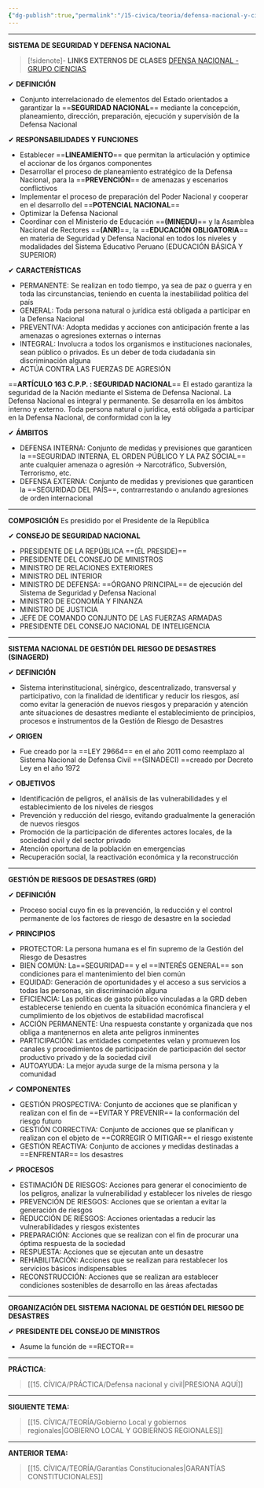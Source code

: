 ```yaml
---
{"dg-publish":true,"permalink":"/15-civica/teoria/defensa-nacional-y-civil/","tags":["Cívica","Teoría"]}
---
```


---
**SISTEMA DE SEGURIDAD Y DEFENSA NACIONAL**

>[!sidenote]- **LINKS EXTERNOS DE CLASES** 
>[DFENSA NACIONAL - GRUPO CIENCIAS](https://youtu.be/JLnIbER_NlY?si=9faEAVpuOaOy8eFJ)

✔ **DEFINICIÓN**
- Conjunto interrelacionado de elementos del Estado orientados a garantizar la ==**SEGURIDAD NACIONAL**== mediante la concepción, planeamiento, dirección, preparación, ejecución y supervisión de la Defensa Nacional

✔ **RESPONSABILIDADES Y FUNCIONES**
- Establecer ==**LINEAMIENTO**== que permitan la articulación y optimice el accionar de los órganos componentes
- Desarrollar el proceso de planeamiento estratégico de la Defensa Nacional, para la ==**PREVENCIÓN**== de amenazas y escenarios conflictivos 
- Implementar el proceso de preparación del Poder Nacional y cooperar en el desarrollo del ==**POTENCIAL NACIONAL**== 
- Optimizar la Defensa Nacional
- Coordinar con el Ministerio de Educación ==**(MINEDU)**== y la Asamblea Nacional de Rectores ==**(ANR)**==, la ==**EDUCACIÓN OBLIGATORIA**== en materia de Seguridad y Defensa Nacional en todos los niveles y modalidades del Sistema Educativo Peruano (EDUCACIÓN BÁSICA Y SUPERIOR)

✔ **CARACTERÍSTICAS**
- PERMANENTE: Se realizan en todo tiempo, ya sea de paz o guerra y en toda las circunstancias, teniendo en cuenta la inestabilidad política del país
- GENERAL: Toda persona natural o jurídica está obligada a participar en la Defensa Nacional
- PREVENTIVA: Adopta medidas y acciones con anticipación frente a las amenazas o agresiones externas o internas 
- INTEGRAL: Involucra a todos los organismos e instituciones nacionales, sean público o privados. Es un deber de toda ciudadanía sin discriminación alguna 
- ACTÚA CONTRA LAS FUERZAS DE AGRESIÓN

==**ARTÍCULO 163 C.P.P. : SEGURIDAD NACIONAL**==
El estado garantiza la seguridad de la Nación mediante el Sistema de Defensa Nacional.
La Defensa Nacional es integral y permanente. Se desarrolla en los ámbitos interno y externo. Toda persona natural o jurídica, está obligada a participar en la Defensa Nacional, de conformidad con la ley 

✔ **ÁMBITOS**
- DEFENSA INTERNA: Conjunto de medidas y previsiones que garanticen la ==SEGURIDAD INTERNA, EL ORDEN PÚBLICO Y LA PAZ SOCIAL== ante cualquier amenaza o agresión → Narcotráfico, Subversión, Terrorismo, etc.
- DEFENSA EXTERNA: Conjunto de medidas y previsiones que garanticen la ==SEGURIDAD DEL PAÍS==, contrarrestando o anulando agresiones de orden internacional 

---
**COMPOSICIÓN**
Es presidido por el Presidente de la República

✔ **CONSEJO DE SEGURIDAD NACIONAL**
- PRESIDENTE DE LA REPÚBLICA ==(ÉL PRESIDE)==
- PRESIDENTE DEL CONSEJO DE MINISTROS
- MINISTRO DE RELACIONES EXTERIORES
- MINISTRO DEL INTERIOR
- MINISTRO DE DEFENSA: ==ÓRGANO PRINCIPAL== de ejecución del Sistema de Seguridad y Defensa Nacional
- MINISTRO DE ECONOMÍA Y FINANZA
- MINISTRO DE JUSTICIA
- JEFE DE COMANDO CONJUNTO DE LAS FUERZAS ARMADAS
- PRESIDENTE DEL CONSEJO NACIONAL DE INTELIGENCIA


---
**SISTEMA NACIONAL DE GESTIÓN DEL RIESGO DE DESASTRES (SINAGERD)**

✔ **DEFINICIÓN**
- Sistema interinstitucional, sinérgico, descentralizado, transversal y participativo, con la finalidad de identificar y reducir los riesgos, así como evitar la generación de nuevos riesgos y preparación y atención ante situaciones de desastres mediante el establecimiento de principios, procesos e instrumentos de la Gestión de Riesgo de Desastres

 ✔ **ORIGEN**
- Fue creado por la ==LEY 29664== en el año 2011 como reemplazo al Sistema Nacional de Defensa Civil ==(SINADECI) ==creado por Decreto Ley en el año 1972

✔ **OBJETIVOS**
- Identificación de peligros, el análisis de las vulnerabilidades y el establecimiento de los niveles de riesgos
- Prevención y reducción del riesgo, evitando gradualmente la generación de nuevos riesgos
- Promoción de la participación de diferentes actores locales, de la sociedad civil y del sector privado 
- Atención oportuna de la población en emergencias
- Recuperación social, la reactivación económica y la reconstrucción

---
**GESTIÓN DE RIESGOS DE DESASTRES (GRD)**

✔ **DEFINICIÓN**
- Proceso social cuyo fin es la prevención, la reducción y el control permanente de los factores de riesgo de desastre en la sociedad

✔ **PRINCIPIOS**
- PROTECTOR: La persona humana es el fin supremo de la Gestión del Riesgo de Desastres 
- BIEN COMÚN: La==SEGURIDAD== y el ==INTERÉS GENERAL== son condiciones para el mantenimiento del bien común
- EQUIDAD: Generación de oportunidades y el acceso a sus servicios a todas las personas, sin discriminación alguna 
- EFICIENCIA: Las políticas de gasto público vinculadas a la GRD deben establecerse teniendo en cuenta la situación económica financiera y el cumplimiento de los objetivos de estabilidad macrofiscal
- ACCIÓN PERMANENTE: Una respuesta constante y organizada que nos obliga a mantenernos en aleta ante peligros inminentes
- PARTICIPACIÓN: Las entidades competentes velan y promueven los canales y procedimientos de participación de participación del sector productivo privado y de la sociedad civil 
- AUTOAYUDA: La mejor ayuda surge de la misma persona y la comunidad

✔ **COMPONENTES**
- GESTIÓN PROSPECTIVA: Conjunto de acciones que se planifican y realizan con el fin de ==EVITAR Y PREVENIR== la conformación del riesgo futuro
- GESTIÓN CORRECTIVA: Conjunto de acciones que se planifican y realizan con el objeto de ==CORREGIR O MITIGAR== el riesgo existente
- GESTIÓN REACTIVA: Conjunto de acciones y medidas destinadas a ==ENFRENTAR== los desastres

✔ **PROCESOS**
- ESTIMACIÓN DE RIESGOS: Acciones para generar el conocimiento de los peligros, analizar la vulnerabilidad y establecer los niveles de riesgo
- PREVENCIÓN DE RIESGOS: Acciones que se orientan a evitar la generación de riesgos
- REDUCCIÓN DE RIESGOS: Acciones orientadas a reducir las vulnerabilidades y riesgos existentes
- PREPARACIÓN: Acciones que se realizan con el fin de procurar una óptima respuesta de la sociedad 
- RESPUESTA: Acciones que se ejecutan ante un desastre
- REHABILITACIÓN: Acciones que se realizan para restablecer los servicios básicos indispensables
- RECONSTRUCCIÓN: Acciones que se realizan ara establecer condiciones sostenibles de desarrollo en las áreas afectadas

---
**ORGANIZACIÓN DEL SISTEMA NACIONAL DE GESTIÓN DEL RIESGO DE DESASTRES**

✔ **PRESIDENTE DEL CONSEJO DE MINISTROS**
- Asume la función de ==RECTOR== 




---
**PRÁCTICA**:
>[[15. CÍVICA/PRÁCTICA/Defensa nacional y civil\|PRESIONA AQUÍ]]

---
**SIGUIENTE TEMA:**
>[[15. CÍVICA/TEORÍA/Gobierno Local y gobiernos regionales\|GOBIERNO LOCAL Y GOBIERNOS REGIONALES]]

---
**ANTERIOR TEMA:**
>[[15. CÍVICA/TEORÍA/Garantías Constitucionales\|GARANTÍAS CONSTITUCIONALES]]
